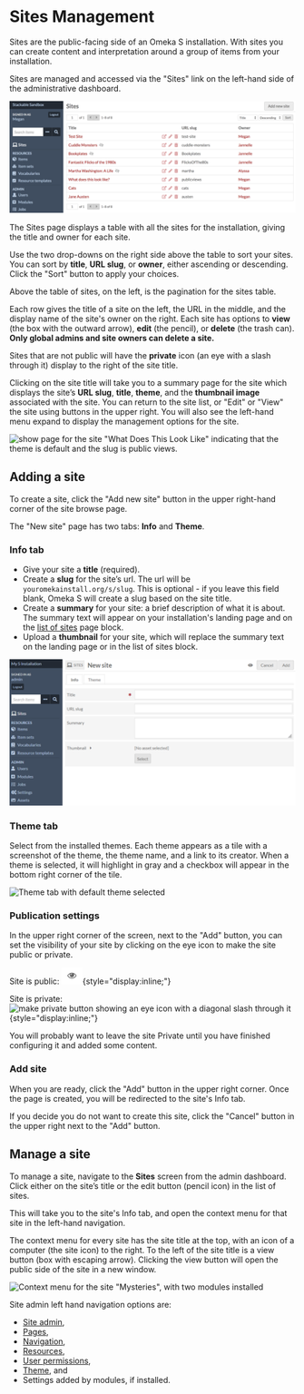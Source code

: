 #  Sites Management

Sites are the public-facing side of an Omeka S installation. With sites you can create content and interpretation around a group of items from your installation. 

Sites are managed and accessed via the "Sites" link on the left-hand side of the administrative dashboard. 

![Manage sites view, showing Sites button link on the left, the Add New button, and the table of sites with eight sites listed](../sites/sitesfiles/sites_admin.png)

The Sites page displays a table with all the sites for the installation, giving the title and owner for each site. 

Use the two drop-downs on the right side above the table to sort your sites. You can sort by **title**, **URL slug**, or **owner**, either ascending or descending. Click the "Sort" button to apply your choices. 

Above the table of sites, on the left, is the pagination for the sites table.

Each row gives the title of a site on the left, the URL in the middle, and the display name of the site's owner on the right. Each site has options to **view** (the box with the outward arrow), **edit** (the pencil), or **delete** (the trash can). **Only global admins and site owners can delete a site.**

Sites that are not public will have the **private** icon (an eye with a slash through it) display to the right of the site title. 

Clicking on the site title will take you to a summary page for the site which displays the site’s **URL slug**, **title**, **theme**, and the **thumbnail image** associated with the site. You can return to the site list, or "Edit" or "View" the site using buttons in the upper right. You will also see the left-hand menu expand to display the management options for the site.

![show page for the site "What Does This Look Like" indicating that the theme is default and the slug is public views.](../sites/sitesfiles/sites_quickshow.png)

## Adding a site
To create a site, click the "Add new site" button in the upper right-hand corner of the site browse page.

The "New site" page has two tabs: **Info** and **Theme**.

### Info tab

* Give your site a **title** (required).
* Create a **slug** for the site’s url. The url will be `youromekainstall.org/s/slug`. This is optional - if you leave this field blank, Omeka S will create a slug based on the site title.
* Create a **summary** for your site: a brief description of what it is about.  The summary text will appear on your installation's landing page and on the [list of sites](../sites/site_pages#list-of-sites) page block.
* Upload a **thumbnail** for your site, which will replace the summary text on the landing page or in the list of sites block.

![Admin tab for a new site with nothing entered](../sites/sitesfiles/sitesadd_admin.png)

### Theme tab
Select from the installed themes. Each theme appears as a tile with a screenshot of the theme, the theme name, and a link to its creator. When a theme is selected, it will highlight in gray and a checkbox will appear in the bottom right corner of the tile.

![Theme tab with default theme selected](../sites/sitesfiles/sitesadd_theme.png)

### Publication settings
In the upper right corner of the screen, next to the "Add" button, you can set the visibility of your site by clicking on the eye icon to make the site public or private.

Site is public: ![make public button showing an eye icon](../content/contentfiles/item_public.png){style="display:inline;"}

Site is private: ![make private button showing an eye icon with a diagonal slash through it](../content/contentfiles/item_private.png){style="display:inline;"}

You will probably want to leave the site Private until you have finished configuring it and added some content.

### Add site
When you are ready, click the "Add" button in the upper right corner. Once the page is created, you will be redirected to the site's Info tab. 

If you decide you do not want to create this site, click the "Cancel" button in the upper right next to the "Add" button.

## Manage a site
To manage a site, navigate to the **Sites** screen from the admin dashboard. Click either on the site’s title or the edit button (pencil icon) in the list of sites. 

This will take you to the site's Info tab, and open the context menu for that site in the left-hand navigation. 

The context menu for every site has the site title at the top, with an icon of a computer (the site icon) to the right. To the left of the site title is a view button (box with escaping arrow). Clicking the view button will open the public side of the site in a new window.

![Context menu for the site "Mysteries", with two modules installed](../sites/sitesfiles/sites_menu.png)

Site admin left hand navigation options are: 

- [Site admin](../sites/site_settings.md),
- [Pages](../sites/site_pages.md), 
- [Navigation](../sites/site_navigation.md), 
- [Resources](../sites/site_resources.md),
- [User permissions](../sites/site_users.md),
- [Theme](../sites/site_theme.md), and
- Settings added by modules, if installed.
